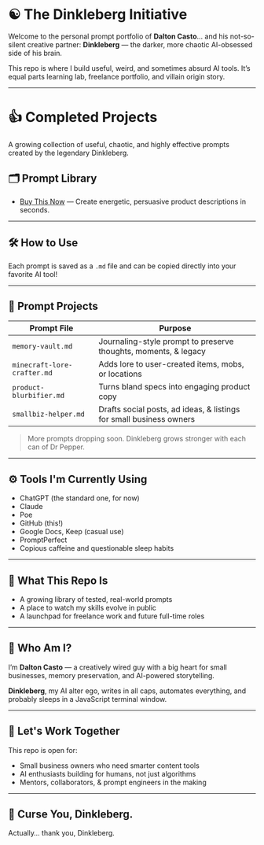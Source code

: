 # ☯️ The Dinkleberg Initiative

Welcome to the personal prompt portfolio of **Dalton Casto**... and his not-so-silent creative partner: **Dinkleberg** — the darker, more chaotic AI-obsessed side of his brain.

This repo is where I build useful, weird, and sometimes absurd AI tools. It’s equal parts learning lab, freelance portfolio, and villain origin story.

---

# 👍 Completed Projects

A growing collection of useful, chaotic, and highly effective prompts created by the legendary Dinkleberg.

## 🗂 Prompt Library

- [Buy This Now](prompts/buy_this_now.md) — Create energetic, persuasive product descriptions in seconds.

---

## 🛠️ How to Use

Each prompt is saved as a `.md` file and can be copied directly into your favorite AI tool!

---

## 🎯 Prompt Projects

| Prompt File                     | Purpose                                                                 |
|----------------------------------|-------------------------------------------------------------------------|
| `memory-vault.md`                | Journaling-style prompt to preserve thoughts, moments, & legacy        |
| `minecraft-lore-crafter.md`     | Adds lore to user-created items, mobs, or locations                    |
| `product-blurbifier.md`         | Turns bland specs into engaging product copy                           |
| `smallbiz-helper.md`            | Drafts social posts, ad ideas, & listings for small business owners    |

> More prompts dropping soon. Dinkleberg grows stronger with each can of Dr Pepper.

---

## ⚙️ Tools I'm Currently Using

- ChatGPT (the standard one, for now)
- Claude
- Poe
- GitHub (this!)
- Google Docs, Keep (casual use)
- PromptPerfect
- Copious caffeine and questionable sleep habits

---

## 🚀 What This Repo Is

- A growing library of tested, real-world prompts
- A place to watch my skills evolve in public
- A launchpad for freelance work and future full-time roles

---

## 👤 Who Am I?

I’m **Dalton Casto** — a creatively wired guy with a big heart for small businesses, memory preservation, and AI-powered storytelling.

**Dinkleberg**, my AI alter ego, writes in all caps, automates everything, and probably sleeps in a JavaScript terminal window.

---

## 🤝 Let's Work Together

This repo is open for:
- Small business owners who need smarter content tools
- AI enthusiasts building for humans, not just algorithms
- Mentors, collaborators, & prompt engineers in the making

---

## 🫡 Curse You, Dinkleberg.
Actually… thank you, Dinkleberg.

